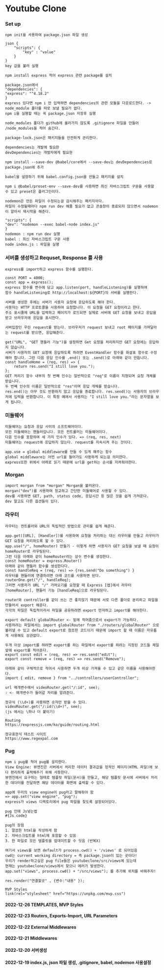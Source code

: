 # Youtube Clone

### Set up

    npm init을 사용하여 package.json 파일 생성

    json {
        "scripts": {
            "key" : "value"
        }
    }
    key 값을 불러 실행

    npm install express 적어 express 관련 package를 설치

    package.json에서
    "dependencies": {
    "express": "^4.18.2"
    }
    express 있다면 npm i 만 입력하면 dependencies의 관련 모듈을 다운로드한다. -> node_module 폴더를 따로 보낼 필요가 없다.
    npm i을 실행할 때는 꼭 package.json 저장후 실행

    node_modules 폴더가 github에 올라가지 않도록 .gitignore 파일을 만들어 /node_modules을 적어 숨긴다.

    package-lock.json은 패키지들을 안전하게 관리한다.

    dependencies는 개발에 필요한
    devDependencies는 개발자에게 필요한

    npm install --save-dev @babel/core에서 --save-dev는 devDependencies로 package.json에 추가

    babel을 설정하기 위해 babel.config.json을 만들고 패키지를 설치

    npm i @babel/preset-env --save-dev를 사용하면 최신 자바스크립트 구문을 사용할 수 있고 preset은 플러그인이다.

    nodemon은 만든 파일이 수정되는걸 감시해주는 패키지이다.
    파일이 수정될때마다 npm run dev 해줄 필요가 없고 콘솔창이 종료되지 않으면서 nodemon이 알아서 재시작을 해준다.

    "scripts": {
    "dev": "nodemon --exec babel-node index.js"
    }
    nodemon : npm run dev 실행
    babel : 최신 자바스크립트 구문 사용
    node index.js : 파일을 실행

### 서버를 생성하고 Requset, Response 를 사용

    express를 import하고 express 함수를 실행한다.

    const PORT = 4000;
    const app = express();
    express 함수를 변수에 담고 app.listen(port, handleListening)를 실행하여
    함수 handleListening로 http://localhost:${PORT}의 서버를 실행한다.

    서버를 생성한 후에는 서버가 사용자 요청에 응답하도록 해야 한다.
    사용자는 HTTP 프로토콜을 사용하여 요청합니다. 이 요청을 GET 요청이라고 한다.
    주소 표시줄에 URL을 입력하고 페이지가 로드되면 실제로 서버에 GET 요청을 보내고 응답을 받고 브라우저에 응답을 표시한다.

    서버입장인 우린 request를 받는다. 브라우저가 request 보내고 root 페이지를 가져달라는 request를 받으면, 응답해준다.

    get("URL", "GET 핸들러 기능")을 설정하면 Get 요청을 처리하지만 GET 요청에는 응답하지 않습니다.
    서버가 사용자의 GET 요청에 응답하도록 하려면 EventHandler 함수를 화살표 함수로 수정해야 합니다. 그런 다음 응답 인수를 .end() 또는 .send()로 아래와 같이 만듭니다.
    const handleHome = (req, res) => {
        return res.send("I still love you.");
    };
    GET 처리기 함수 내부의 첫 번째 인수는 일반적으로 "req"로 이름이 지정되며 요청 개체를 받습니다.
    두 번째 인수의 이름은 일반적으로 "res"이며 응답 개체를 받습니다.
    res.end()는 아무 것도 반환하지 않고 응답을 종료합니다. res.send()는 사용자의 브라우저에 입력을 반환합니다. 이 특정 예에서 사용자는 "I still love you."라는 문자열을 보게 됩니다.

### 미들웨어

    미들웨어는 요청과 응답 사이의 소프트웨어이다.
    모든 미들웨어는 핸들러입니다. 모든 컨트롤러는 미들웨어이다.
    다음 인수를 포함하여 세 가지 인수가 있다. => (req, res, next)
    미들웨어는 request에 응답하지 않는다. request를 지속시켜 주는 것이다.

    app.use = global middleware를 만들 수 있게 해주는 함수
    global middleware는 어떤 url을 들어가도 사용하게 되는걸 의미한다.
    express또한 위에서 아래로 읽기 때문에 url을 get하는 순서를 지켜줘야한다.

### Morgan

    import morgan from "morgan" Morgan을 불러온다.
    morgan("dev")를 사용하여 정교하고 간단한 미들웨어로 사용할 수 있다.
    dev를 사용하면 GET, path, status code, 응답시간 등 많은 것을 쉽게 가져온다.
    dev 말고도 다른 옵션들이 있다.

### 라우터

    라우터는 컨트롤러와 URL의 독립적인 방법으로 관리를 쉽게 해준다.

    app.get([URL], [Handler])를 사용하여 요청을 처리하는 대신 라우터를 만들고 라우터가 GET 요청을 처리하도록 할 수 있다.
    app.use("/", homeRouter) 만들기 - 이렇게 하면 사용자가 GET 요청을 보낼 때 요청이 homeRouter로 라우팅된다.
    그런 다음 아래와 같이 homeRouter라는 상수 변수를 생성한다.
    const homeRouter = express.Router()
    아래와 같이 핸들러 함수를 생성한다다.
    const handleReq = (req, res) => {res.send("Do something") }
    라우터를 핸들러에 연결하려면 아래 코드를 사용하면 된다.
    routerOne.get("/", handleReq);
    그러면 사용자가 URL "/" 가져오기를 요청할 때 Express [앱]에서 라우터 [homeRouter], 핸들러 기능 [handleReq]으로 라우팅된다.

    router와 controller를 같이 쓰는 건 좋지않기 때문에 서로 다른 폴더로 분리하고 파일을 만들어서 export 해준다.
    각각의 파일은 독립적이라서 파일을 공유하려면 export 먼저하고 import를 해야한다.

    export default globalRouter <- 밑에 적어줌으로서 export가 가능하다.
    사용하려는 파일에서는 import globalRouter from "./routers/globalRouter" 으로 불러낼 수 있고 default export로 참조한 코드이기 때문에 import 할 때 이름은 자유롭게 사용해도 상관없다.

    두개 이상 import를 하려면 export를 하는 파일에서 export를 하려는 지정된 코드들 제일 앞에 export를 적어준다.
    export const edit = (req, res) => res.send("edit");
    export const remove = (req, res) => res.send("Remove");

    아래와 같이 구체적으로 적어서 사용하면 두개 이상 가져올 수 있고 같은 이름을 사용해야한다.
    import { edit, remove } from "../controllers/userController";

    url 매개변수에서 videoRouter.get("/:id", see);
    : <- 매개변수가 들어갈 자리를 알려준다.

    정규식 (\\d+)를 사용하면 숫자만 받을 수 있다.
    videoRouter.get("/:id(\\d+)", see);
    (js 에서는 \하나 더 붙이기)

    Routing
    https://expressjs.com/ko/guide/routing.html

    정규표현식 테스트 사이트
    https://www.regexpal.com

### Pug

    npm i pug를 적어 pug를 설치한다.
    View Engine: 뷰엔진은 서버에서 처리한 데이터 결과값을 정적인 페이지(HTML 파일)에 보다 편리하게 출력해주기 위해 사용한다.
    뷰엔진에서 요구하는 형태로 템플릿 파일(문서)을 만들고, 해당 템플릿 문서에 서버에서 처리한 데이터를 전달하면 해당 데이터를 화면에 출력할 수 있다.

    app에 우리의 view engine이 pug라고 말해줘야 함
    => app.set("view engine", "pug");
    express가 views 디렉토리에서 pug 파일을 찾도록 설정되어있다.

    pug 안에 Js넣는법
    #{Js code}

    pug의 장점
    1. 깔끔한 html을 작성하게 함
    2. 자바스크립트를 html에 포함할 수 있음
    3. 한 파일로 모든 템플릿을 업데이트할 수 잇음 (반복X)

    여기서 views를 보면 default가 process.cwd() + '/views' 로 되어있음
    cwd는 current working directory = 즉 package.json이 있는 곳이다!
    우리가 render하고싶은 pug file들은 youtubeclone/src/views에 있는데
    현재는 youtubeclone/views에서 찾으니 에러가 발생한다.
    app.set("views", process.cwd() + "/src/views"); 를 추가해 위치를 바꿔주자!

    res.render("연결할곳" , {변수:"내용" });

    MVP Styles
    link(rel="stylesheet" href="https://unpkg.com/mvp.css")

#### 2022-12-26 TEMPLATES, MVP Styles

#### 2022-12-23 Routers, Exports-Import, URL Parameters

#### 2022-12-22 External Middlewares

#### 2022-12-21 Middlewares

#### 2022-12-20 서버생성

#### 2022-12-19 index.js, json 파일 생성, .gitignore, babel, nodemon 사용설정
